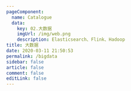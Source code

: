 ```yaml
---
pageComponent: 
  name: Catalogue
  data: 
    key: 02.大数据
    imgUrl: /img/web.png
    description: Elasticsearch、Flink、Hadoop
title: 大数据
date: 2020-03-11 21:50:53
permalink: /bigdata
sidebar: false
article: false
comment: false
editLink: false
---
```

